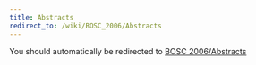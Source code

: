 ```yaml
---
title: Abstracts
redirect_to: /wiki/BOSC_2006/Abstracts
---
```


You should automatically be redirected to [BOSC 2006/Abstracts](/wiki/BOSC_2006/Abstracts)
